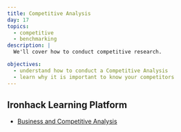 ```yaml
---
title: Competitive Analysis
day: 17
topics:
  - competitive
  - benchmarking
description: |
  We'll cover how to conduct competitive research.

objectives:
  - understand how to conduct a Competitive Analysis
  - learn why it is important to know your competitors
---
```



Ironhack Learning Platform
--------------------------

- [Business and Competitive Analysis](http://learn.ironhack.com/#/learning_unit/7032)
